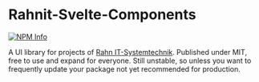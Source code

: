 # Rahnit-Svelte-Components

[![NPM Info](https://img.shields.io/npm/v/rahnit-svelte-components?style=flat-square)](https://www.npmjs.com/package/rahnit-svelte-components)

A UI library for projects of [Rahn IT-Systemtechnik](https://it-rahn.de).
Published under MIT, free to use and expand for everyone.
Still unstable, so unless you want to frequently update your package not yet recommended for production.
